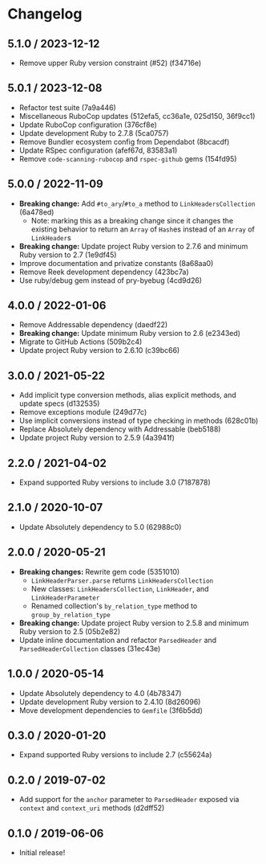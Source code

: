 # Changelog

## 5.1.0 / 2023-12-12

- Remove upper Ruby version constraint (#52) (f34716e)

## 5.0.1 / 2023-12-08

- Refactor test suite (7a9a446)
- Miscellaneous RuboCop updates (512efa5, cc36a1e, 025d150, 36f9cc1)
- Update RuboCop configuration (376cf8e)
- Update development Ruby to 2.7.8 (5ca0757)
- Remove Bundler ecosystem config from Dependabot (8bcacdf)
- Update RSpec configuration (afef67d, 83583a1)
- Remove `code-scanning-rubocop` and `rspec-github` gems (154fd95)

## 5.0.0 / 2022-11-09

- **Breaking change:** Add `#to_ary`/`#to_a` method to `LinkHeadersCollection` (6a478ed)
  - Note: marking this as a breaking change since it changes the existing behavior to return an `Array` of `Hash`es instead of an `Array` of `LinkHeader`s
- **Breaking change:** Update project Ruby version to 2.7.6 and minimum Ruby version to 2.7 (1e9df45)
- Improve documentation and privatize constants (8a68aa0)
- Remove Reek development dependency (423bc7a)
- Use ruby/debug gem instead of pry-byebug (4cd9d26)

## 4.0.0 / 2022-01-06

- Remove Addressable dependency (daedf22)
- **Breaking change:** Update minimum Ruby version to 2.6 (e2343ed)
- Migrate to GitHub Actions (509b2c4)
- Update project Ruby version to 2.6.10 (c39bc66)

## 3.0.0 / 2021-05-22

- Add implicit type conversion methods, alias explicit methods, and update specs (d132535)
- Remove exceptions module (249d77c)
- Use implicit conversions instead of type checking in methods (628c01b)
- Replace Absolutely dependency with Addressable (beb5188)
- Update project Ruby version to 2.5.9 (4a3941f)

## 2.2.0 / 2021-04-02

- Expand supported Ruby versions to include 3.0 (7187878)

## 2.1.0 / 2020-10-07

- Update Absolutely dependency to 5.0 (62988c0)

## 2.0.0 / 2020-05-21

- **Breaking changes:** Rewrite gem code (5351010)
  - `LinkHeaderParser.parse` returns `LinkHeadersCollection`
  - New classes: `LinkHeadersCollection`, `LinkHeader`, and `LinkHeaderParameter`
  - Renamed collection's `by_relation_type` method to `group_by_relation_type`
- **Breaking change:** Update project Ruby version to 2.5.8 and minimum Ruby version to 2.5 (05b2e82)
- Update inline documentation and refactor `ParsedHeader` and `ParsedHeaderCollection` classes (31ec43e)

## 1.0.0 / 2020-05-14

- Update Absolutely dependency to 4.0 (4b78347)
- Update development Ruby version to 2.4.10 (8d26096)
- Move development dependencies to `Gemfile` (3f6b5dd)

## 0.3.0 / 2020-01-20

- Expand supported Ruby versions to include 2.7 (c55624a)

## 0.2.0 / 2019-07-02

- Add support for the `anchor` parameter to `ParsedHeader` exposed via `context` and `context_uri` methods (d2dff52)

## 0.1.0 / 2019-06-06

- Initial release!
